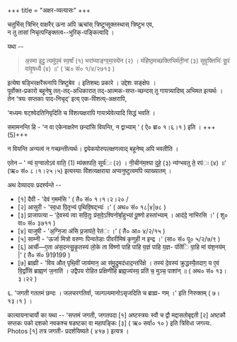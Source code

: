 +++
title = "अक्षर-व्यत्यासः"
+++


चतुर्भिस् त्रिभिर् वाक्षरैर् ऊना अपि ऋचांस् त्रिष्टुप्सूक्तस्थास् त्रिष्टुभ एव,  
न तु तासां निचृत्पन्ङ्क्तित्व--भुरिक्-पङ्कित्वादि ।  

यथा --

> अ॒स्मा इ॒दु॒ त्यमु॑प॒मं स्व॒र्षां (१) भरा॑म्याङ्ग्व॒मा॒स्ये॑न (२) । मंहि॑ष्ठ॒मच्छक्तिभिर्म॑ती॒नां (३) सुवृ॒क्तिभिः॑ सू॒रं वा॑वृ॒षध्यै (४) ॥'
( ऋ० सं० १/४/२७१३ ) 

इत्येषा षड्भिरक्षरैरूनापि त्रिष्टुबेव । इतिशब्दः प्रकारे । उद्देशः सङ्क्षेपः ।  
पूर्वोक्त-प्रकारो बहूनेषु तत्-तद्-अधिकारात् तद्-आत्मक-सप्त-च्छन्दस् तु गायत्र्यादिष्व् अभिमत इत्यर्थः ।  
तेन ‘त्रयः सप्तकाः पाद-निचृद्’ इत्य् एक-विंशत्य्-अक्षरापि, 

'मध्यमः षट्श्वेदतिनिवृदिति च विंशत्यक्षरापि गायत्र्येवेत्यादि सिद्धं भवति । 

समामनन्ति हि - 'न वा एकेनाक्षरेण छन्दांसि वियन्ति, न द्वाभ्याम् ' ( ऐ० ब्रा० १।६।१ ) इति । +++(5)+++

न वियन्ति अन्यत्वं न गच्छन्तीत्यर्थः। 
द्व्येकयोरुपलक्षणत्वाद् बहूनेष्व् अपि भवतीति । 

एतेन – ' न्य॑ य॒ग्वातोऽव॑ वाति॒ (1) म्य॑क्तपति॒ सूर्य॑ः (२) । नी॒चीन॑म॒श्या दुहे॒ (३) न्य॑ग्भवतु ते॒ रप॑ः (४) ॥' (ऋ० सं० ८।१।२५।५) इत्यस्याः विंशत्यक्षराया अप्यनुष्टुत्वमपि व्याख्यातम् ।

अथ देव्यादयः प्रदर्श्यन्ते --

- [१] दैवी - 'देवं ग॒मम॑सि ' ( तै० सं० १।१।२।२० /
- [२] आसुरी - 'स्व॒धा पि॒तृभ्य॑ पृथिवि॒षद्भ्यः॑ ।' ( अथ० सं० १८|४|७८ ) 
- [३] प्राजापत्या – 'दे॒वस्य॑ त्वा सवि॒तुः प्र॑स॒वे॒ऽश्विनो॑र्बा॒हुभ्या॑ पू॒ष्णो हस्ता॑भ्याम् । आद॑दे॒ नाभि॑रसि ।' ( शु० वा० सं० ३७११ )
- [४] याजुषी - 'अ॒ग्नि॒जा अ॑सि प्र॒जाप॑ते॒ रेत॑ः ।' ( तै० आ० ४/२/१५ ) 
- [५] साम्नी - 'ऊर्जा मित्रो वरुणः पिन्वतेडाः पीवरीमिषं कृणुही न इन्द्र ।' (सा० सं० पू० ५/२/७/९ ) 
- [६] आर्ची—ए॒ता अ॑स॒दन्त्सु॒कृ॒तस्य॑ लो॒के ता वि॑ष्णो पाहि पाहि य॒ज्ञं पाहि य॒ज्ञ- प॑ति॑ि पा॒हि मां य॑श॒नय॑म् |' ( तै० सं० 919199 )
- [७] ब्राह्मी - 'विय औत् पृथि॒वीं जाय॑मान॒ आ स॑मु॒द्रुमद॑धाद॒न्तरि॑क्षे । तस्य॑ दे॒वस्य॑ क्रुद्धस्यै॒तदाग॒ य ए॒वं वि॒द्वाँसि॑ ब्राह्म॒णं ज॒नाति॑ । उद्वैपय रोहित प्रक्षिणीहि ब्रह्म॒ज्य॑स्य॒ प्रति॑ च॒ मुञ्च॒ पाशा॑न् ॥
( अथ० सं० १३।३।२२ ) 

६. 'जगती गततमं छन्दः । जलचरगतिर्वा, जल्गल्यमानोऽसृजदिति च ब्राह्म- णम् ।' इति निरुक्तम् ( ७।१३।१ ) । 

कात्यायनाचार्यो का यथा -- 'सप्तमं जगती, जगतपदा [१] अष्टस्त्रयः स्वौ च द्वौ मद्दासतोबृद्दती [२] अष्टकौ सप्तकः पको दशको नवकश्च षडष्टका वा महापङ्किः [३] ( ऋ० सर्वा० १० ) इति त्रिविधा जगत्यः. Photos
[१] तत्र जगती- प्रदर्शयिष्यते ( ४१७ ) इत्यत्र ।
